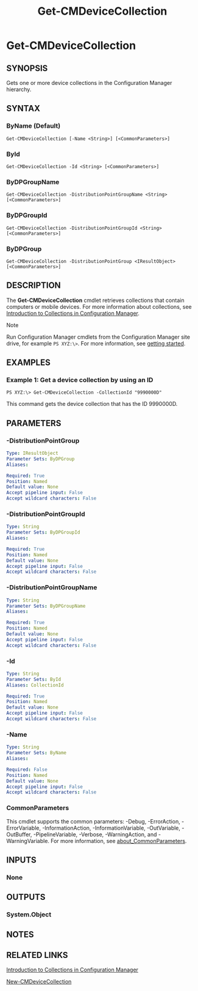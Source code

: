 ﻿---
description: Gets one or more device collections in the Configuration Manager hierarchy.
external help file: AdminUI.PS-help.xml
Module Name: ConfigurationManager
ms.date: 05/02/2019
schema: 2.0.0
title: Get-CMDeviceCollection
---

# Get-CMDeviceCollection

## SYNOPSIS
Gets one or more device collections in the Configuration Manager hierarchy.

## SYNTAX

### ByName (Default)
```
Get-CMDeviceCollection [-Name <String>] [<CommonParameters>]
```

### ById
```
Get-CMDeviceCollection -Id <String> [<CommonParameters>]
```

### ByDPGroupName
```
Get-CMDeviceCollection -DistributionPointGroupName <String> [<CommonParameters>]
```

### ByDPGroupId
```
Get-CMDeviceCollection -DistributionPointGroupId <String> [<CommonParameters>]
```

### ByDPGroup
```
Get-CMDeviceCollection -DistributionPointGroup <IResultObject> [<CommonParameters>]
```

## DESCRIPTION
The **Get-CMDeviceCollection** cmdlet retrieves collections that contain computers or mobile devices.
For more information about collections, see [Introduction to Collections in Configuration Manager](/mem/configmgr/core/clients/manage/collections/introduction-to-collections).

> [!NOTE]
> Run Configuration Manager cmdlets from the Configuration Manager site drive, for example `PS XYZ:\>`. For more information, see [getting started](/powershell/sccm/overview).

## EXAMPLES

### Example 1: Get a device collection by using an ID
```
PS XYZ:\> Get-CMDeviceCollection -CollectionId "9990000D"
```

This command gets the device collection that has the ID 9990000D.

## PARAMETERS

### -DistributionPointGroup
```yaml
Type: IResultObject
Parameter Sets: ByDPGroup
Aliases:

Required: True
Position: Named
Default value: None
Accept pipeline input: False
Accept wildcard characters: False
```

### -DistributionPointGroupId
```yaml
Type: String
Parameter Sets: ByDPGroupId
Aliases:

Required: True
Position: Named
Default value: None
Accept pipeline input: False
Accept wildcard characters: False
```

### -DistributionPointGroupName
```yaml
Type: String
Parameter Sets: ByDPGroupName
Aliases:

Required: True
Position: Named
Default value: None
Accept pipeline input: False
Accept wildcard characters: False
```

### -Id
```yaml
Type: String
Parameter Sets: ById
Aliases: CollectionId

Required: True
Position: Named
Default value: None
Accept pipeline input: False
Accept wildcard characters: False
```

### -Name
```yaml
Type: String
Parameter Sets: ByName
Aliases:

Required: False
Position: Named
Default value: None
Accept pipeline input: False
Accept wildcard characters: False
```

### CommonParameters
This cmdlet supports the common parameters: -Debug, -ErrorAction, -ErrorVariable, -InformationAction, -InformationVariable, -OutVariable, -OutBuffer, -PipelineVariable, -Verbose, -WarningAction, and -WarningVariable. For more information, see [about_CommonParameters](http://go.microsoft.com/fwlink/?LinkID=113216).

## INPUTS

### None

## OUTPUTS

### System.Object
## NOTES

## RELATED LINKS

[Introduction to Collections in Configuration Manager](/mem/configmgr/core/clients/manage/collections/introduction-to-collections)

[New-CMDeviceCollection](New-CMDeviceCollection.md)


